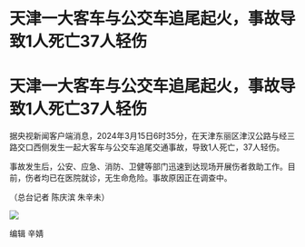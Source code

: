 # 天津一大客车与公交车追尾起火，事故导致1人死亡37人轻伤

# 天津一大客车与公交车追尾起火，事故导致1人死亡37人轻伤

据央视新闻客户端消息，2024年3月15日6时35分，在天津东丽区津汉公路与经三路交口西侧发生一起大客车与公交车追尾交通事故，导致1人死亡，37人轻伤。

事故发生后，公安、应急、消防、卫健等部门迅速到达现场开展伤者救助工作。目前，伤者均已在医院就诊，无生命危险。事故原因正在调查中。

（总台记者 陈庆滨 朱辛未）

![](https://inews.gtimg.com/om_bt/OJBG43kyfpIexGbUll32KT8eXTlZwqitwJ3FG_g2pgbqIAA/1000)

编辑 辛婧

